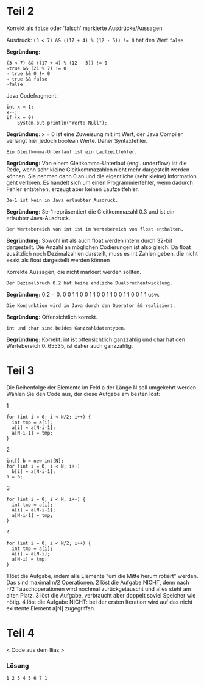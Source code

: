 # Teil 2

Korrekt als `false` oder 'falsch' markierte Ausdrücke/Aussagen

Ausdruck: `(3 < 7) && ((17 + 4) % (12 - 5)) != 0` hat den Wert `false`

**Begründung:**

    (3 < 7) && ((17 + 4) % (12 - 5)) != 0
    ⇒true && (21 % 7) != 0
    ⇒ true && 0 != 0
    ⇒ true && false
    ⇒false

Java Codefragment:

    int x = 1;
    x--;
    if (x = 0)
        System.out.println("Wert: Null");
        
 **Begründung:** x = 0 ist eine Zuweisung mit int Wert, der Java Compiler verlangt hier jedoch boolean Werte. Daher Syntaxfehler.
 

    Ein Gleitkomma-Unterlauf ist ein Laufzeitfehler.

**Begründung:** Von einem Gleitkomma-Unterlauf (engl. underflow) ist die Rede, wenn sehr kleine Gleitkommazahlen nicht mehr dargestellt werden können. Sie nehmen dann 0 an und die eigentliche (sehr kleine) Information geht verloren. Es handelt sich um einen Programmierfehler, wenn dadurch Fehler entstehen, erzeugt aber keinen Laufzeitfehler.

    3e-1 ist kein in Java erlaubter Ausdruck.

**Begründung:** 3e-1 repräsentiert die Gleitkommazahl 0.3 und ist ein erlaubter Java-Ausdruck.

    Der Wertebereich von int ist im Wertebereich von float enthalten.

**Begründung:** Sowohl int als auch float werden intern durch 32-bit dargestellt. Die Anzahl an möglichen Codierungen ist also gleich. Da float zusätzlich noch Dezimalzahlen darstellt, muss es int Zahlen geben, die nicht exakt als float dargestellt werden können

Korrekte Aussagen, die nicht markiert werden sollten.

    Der Dezimalbruch 0.2 hat keine endliche Dualbruchentwicklung.

**Begründung:** 0.2 = 0. 0 0 1 1 0 0 1 1 0 0 1 1 0 0 1 1 0 0 1 1 usw.

    Die Konjunktion wird in Java durch den Operator && realisiert.

**Begründung:** Offensichtlich korrekt.

    int und char sind beides Ganzzahldatentypen.

**Begründung:** Korrekt: int ist offensichtlich ganzzahlig und char hat den Wertebereich 0..65535, ist daher auch ganzzahlig.

# Teil 3

Die Reihenfolge der Elemente im Feld a der Länge N soll umgekehrt werden. Wählen Sie den Code aus, der diese Aufgabe am besten löst:

1

    for (int i = 0; i < N/2; i++) {
      int tmp = a[i];
      a[i] = a[N-i-1];
      a[N-i-1] = tmp;
    }

2

    int[] b = new int[N];
    for (int i = 0; i < N; i++)
      b[i] = a[N-i-1];
    a = b;

3

    for (int i = 0; i < N; i++) {
      int tmp = a[i];
      a[i] = a[N-i-1];
      a[N-i-1] = tmp;
    }

4

    for (int i = 0; i < N/2; i++) {
      int tmp = a[i];
      a[i] = a[N-i];
      a[N-i] = tmp;
    }

 1 löst die Aufgabe, indem alle Elemente "um die Mitte herum rotiert" werden. Das sind maximal n/2 Operationen.
 2 löst die Aufgabe NICHT, denn nach n/2 Tauschoperationen wird nochmal zurückgetauscht und alles steht am alten Platz.
3  löst die Aufgabe, verbraucht aber doppelt soviel Speicher wie nötig.
4  löst die Aufgabe NICHT: bei der ersten Iteration wird auf das nicht existente Element a[N] zugegriffen.

# Teil 4

< Code aus dem Ilias >

### Lösung

    1 2 3 4 5 6 7 1




